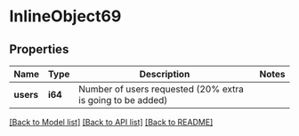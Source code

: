# InlineObject69

## Properties

Name | Type | Description | Notes
------------ | ------------- | ------------- | -------------
**users** | **i64** | Number of users requested (20% extra is going to be added) | 

[[Back to Model list]](../README.md#documentation-for-models) [[Back to API list]](../README.md#documentation-for-api-endpoints) [[Back to README]](../README.md)


